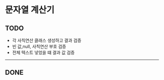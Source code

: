 # 문자열 계산기

## TODO

- 각 사칙연산 클래스 생성하고 결과 검증
- 빈 값,null, 사칙연산 부호 검증
- 전체 텍스트 넣었을 떄 결과 값 검증

---

## DONE

